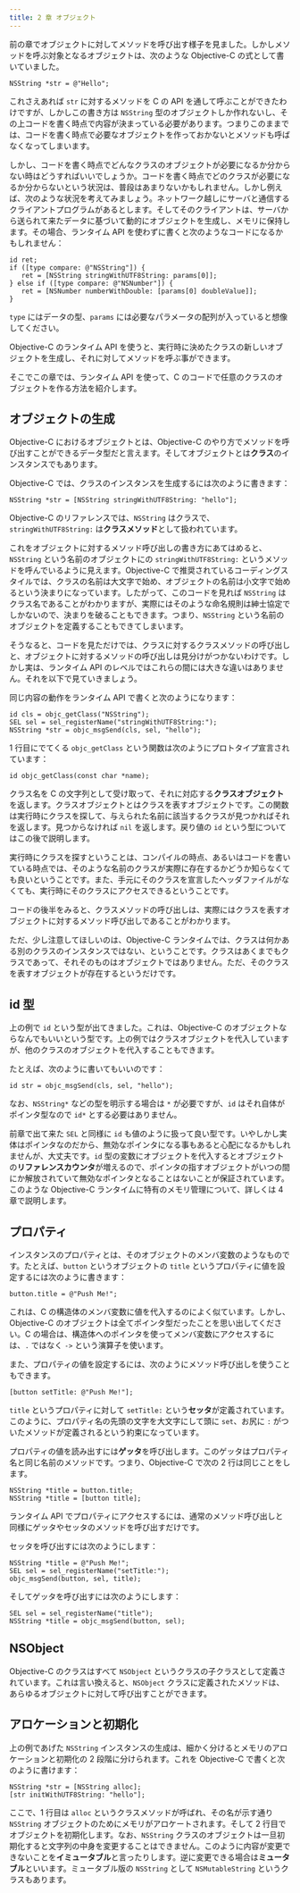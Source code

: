 ```yaml
---
title: 2 章 オブジェクト
---
```


前の章でオブジェクトに対してメソッドを呼び出す様子を見ました。しかしメソッドを呼ぶ対象となるオブジェクトは、次のような Objective-C の式として書いていました。

```objc
NSString *str = @"Hello";
```

これさえあれば `str` に対するメソッドを C の API を通して呼ぶことができたわけですが、しかしこの書き方は `NSString` 型のオブジェクトしか作れないし、その上コードを書く時点で内容が決まっている必要があります。つまりこのままでは、コードを書く時点で必要なオブジェクトを作っておかないとメソッドも呼ばなくなってしまいます。

しかし、コードを書く時点でどんなクラスのオブジェクトが必要になるか分からない時はどうすればいいでしょうか。コードを書く時点でどのクラスが必要になるか分からないという状況は、普段はあまりないかもしれません。しかし例えば、次のような状況を考えてみましょう。ネットワーク越しにサーバと通信するクライアントプログラムがあるとします。そしてそのクライアントは、サーバから送られて来たデータに基づいて動的にオブジェクトを生成し、メモリに保持します。その場合、ランタイム API を使わずに書くと次のようなコードになるかもしれません：

```objc
id ret;
if ([type compare: @"NSString"]) {
   ret = [NSString stringWithUTF8String: params[0]];
} else if ([type compare: @"NSNumber"]) {
   ret = [NSNumber numberWithDouble: [params[0] doubleValue]];
}
```

`type` にはデータの型、`params` には必要なパラメータの配列が入っていると想像してください。

Objective-C のランタイム API を使うと、実行時に決めたクラスの新しいオブジェクトを生成し、それに対してメソッドを呼ぶ事ができます。

そこでこの章では、ランタイム API を使って、C のコードで任意のクラスのオブジェクトを作る方法を紹介します。

## オブジェクトの生成

Objective-C におけるオブジェクトとは、Objective-C のやり方でメソッドを呼び出すことができるデータ型だと言えます。そしてオブジェクトとは**クラス**のインスタンスでもあります。

Objective-C では、クラスのインスタンスを生成するには次のように書きます：

```objc
NSString *str = [NSString stringWithUTF8String: "hello"];
```

Objective-C のリファレンスでは、`NSString` はクラスで、`stringWithUTF8String:` は**クラスメソッド**として扱われています。

これをオブジェクトに対するメソッド呼び出しの書き方にあてはめると、`NSString` という名前のオブジェクトにの `stringWithUTF8String:` というメソッドを呼んでいるように見えます。Objective-C で推奨されているコーディングスタイルでは、クラスの名前は大文字で始め、オブジェクトの名前は小文字で始めるという決まりになっています。したがって、このコードを見れば `NSString` はクラス名であることがわかりますが、実際にはそのような命名規則は紳士協定でしかないので、決まりを破ることもできます。つまり、`NSString` という名前のオブジェクトを定義することもできてしまいます。

そうなると、コードを見ただけでは、クラスに対するクラスメソッドの呼び出しと、オブジェクトに対するメソッドの呼び出しは見分けがつかないわけです。しかし実は、ランタイム API のレベルではこれらの間には大きな違いはありません。それを以下で見ていきましょう。

同じ内容の動作をランタイム API で書くと次のようになります：

```objc
id cls = objc_getClass("NSString");
SEL sel = sel_registerName("stringWithUTF8String:");
NSString *str = objc_msgSend(cls, sel, "hello");
```

1 行目にでてくる `objc_getClass` という関数は次のようにプロトタイプ宣言されています：

```objc
id objc_getClass(const char *name);
```

クラス名を C の文字列として受け取って、それに対応する**クラスオブジェクト**を返します。クラスオブジェクトとはクラスを表すオブジェクトです。この関数は実行時にクラスを探して、与えられた名前に該当するクラスが見つかればそれを返します。見つからなければ `nil` を返します。戻り値の `id` という型についてはこの後で説明します。

実行時にクラスを探すということは、コンパイルの時点、あるいはコードを書いている時点では、そのような名前のクラスが実際に存在するかどうか知らなくても良いということです。また、手元にそのクラスを宣言したヘッダファイルがなくても、実行時にそのクラスにアクセスできるということです。

コードの後半をみると、クラスメソッドの呼び出しは、実際にはクラスを表すオブジェクトに対するメソッド呼び出しであることがわかります。

ただ、少し注意してほしいのは、Objective-C ランタイムでは、クラスは何かある別のクラスのインスタンスではない、ということです。クラスはあくまでもクラスであって、それそのものはオブジェクトではありません。ただ、そのクラスを表すオブジェクトが存在するというだけです。


## id 型

上の例で `id` という型が出てきました。これは、Objective-C のオブジェクトならなんでもいいという型です。上の例ではクラスオブジェクトを代入していますが、他のクラスのオブジェクトを代入することもできます。

たとえば、次のように書いてもいいのです：

```objc
id str = objc_msgSend(cls, sel, "hello");
```

なお、`NSString*` などの型を明示する場合は `*` が必要ですが、`id` はそれ自体がポインタ型なので `id*` とする必要はありません。

前章で出て来た `SEL` と同様に `id` も値のように扱って良い型です。いやしかし実体はポインタなのだから、無効なポインタになる事もあると心配になるかもしれませんが、大丈夫です。`id` 型の変数にオブジェクトを代入するとオブジェクトの**リファレンスカウンタ**が増えるので、ポインタの指すオブジェクトがいつの間にか解放されていて無効なポインタとなることはないことが保証されています。このような Objective-C ランタイムに特有のメモリ管理について、詳しくは 4 章で説明します。


## プロパティ

インスタンスのプロパティとは、そのオブジェクトのメンバ変数のようなものです。たとえば、`button` というオブジェクトの `title` というプロパティに値を設定するには次のように書きます：

```objc
button.title = @"Push Me!";
```

これは、C の構造体のメンバ変数に値を代入するのによく似ています。しかし、Objective-C のオブジェクトは全てポインタ型だったことを思い出してください。C の場合は、構造体へのポインタを使ってメンバ変数にアクセスするには、`.` ではなく `->` という演算子を使います。

また、プロパティの値を設定するには、次のようにメソッド呼び出しを使うこともできます。

```objc
[button setTitle: @"Push Me!"];
```

`title` というプロパティに対して `setTitle:` という**セッタ**が定義されています。このように、プロパティ名の先頭の文字を大文字にして頭に `set`、お尻に `:` がついたメソッドが定義されるという約束になっています。

プロパティの値を読み出すには**ゲッタ**を呼び出します。このゲッタはプロパティ名と同じ名前のメソッドです。つまり、Objective-C で次の 2 行は同じことをします。

```objc
NSString *title = button.title;
NSString *title = [button title];
```

ランタイム API でプロパティにアクセスするには、通常のメソッド呼び出しと同様にゲッタやセッタのメソッドを呼び出すだけです。

セッタを呼び出すには次のようにします：

```objc
NSString *title = @"Push Me!";
SEL sel = sel_registerName("setTitle:");
objc_msgSend(button, sel, title);
```

そしてゲッタを呼び出すには次のようにします：

```objc
SEL sel = sel_registerName("title");
NSString *title = objc_msgSend(button, sel);
```

## NSObject

Objective-C のクラスはすべて `NSObject` というクラスの子クラスとして定義されています。これは言い換えると、`NSObject` クラスに定義されたメソッドは、あらゆるオブジェクトに対して呼び出すことができます。

## アロケーションと初期化

上の例であげた `NSString` インスタンスの生成は、細かく分けるとメモリのアロケーションと初期化の 2 段階に分けられます。これを Objective-C で書くと次のように書けます：

```objc
NSString *str = [NSString alloc];
[str initWithUTF8String: "hello"];
```

ここで、1 行目は `alloc` というクラスメソッドが呼ばれ、その名が示す通り `NSString` オブジェクトのためにメモリがアロケートされます。そして 2 行目でオブジェクトを初期化します。なお、`NSString` クラスのオブジェクトは一旦初期化すると文字列の中身を変更することはできません。このように内容が変更できないことを**イミュータブル**と言ったりします。逆に変更できる場合は**ミュータブル**といいます。ミュータブル版の `NSString` として `NSMutableString` というクラスもあります。
